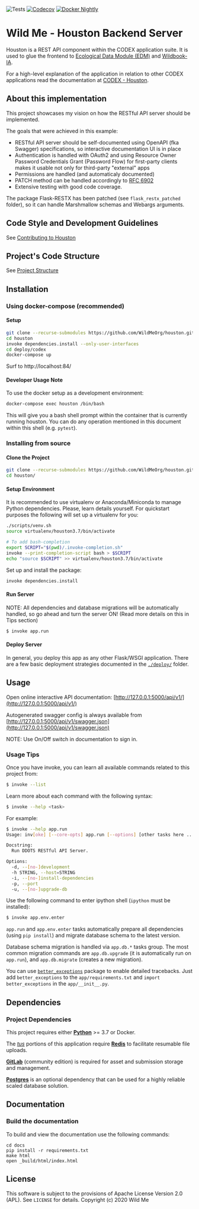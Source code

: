 ![Tests](https://github.com/WildMeOrg/houston/workflows/Testing/badge.svg?branch=develop)
[![Codecov](https://codecov.io/gh/WildMeOrg/houston/branch/develop/graph/badge.svg?token=M8MR14ED6V)](https://codecov.io/gh/WildMeOrg/houston)
[![Docker Nightly](https://img.shields.io/docker/image-size/wildme/houston/nightly)](https://hub.docker.com/r/wildme/houston)

# Wild Me - Houston Backend Server

Houston is a REST API component within the CODEX application suite. It is used to glue the frontend to [Ecological Data Module (EDM)](https://github.com/WildMeOrg/wildbook/tree/next-gen) and [Wildbook-IA](https://github.com/WildMeOrg/wildbook-ia).

For a high-level explanation of the application in relation to other CODEX applications read the documentation at [CODEX - Houston](https://docs.wildme.org/docs/developers/houston).


## About this implementation

This project showcases my vision on how the RESTful API server should be
implemented.

The goals that were achieved in this example:

* RESTful API server should be self-documented using OpenAPI (fka Swagger) specifications, so interactive documentation UI is in place
* Authentication is handled with OAuth2 and using Resource Owner Password Credentials Grant (Password Flow) for first-party clients makes it usable not only for third-party "external" apps
* Permissions are handled (and automaticaly documented)
* PATCH method can be handled accordingly to [RFC 6902](http://tools.ietf.org/html/rfc6902)
* Extensive testing with good code coverage.

The package Flask-RESTX has been patched (see `flask_restx_patched` folder), so it can handle Marshmallow schemas and Webargs arguments.

## Code Style and Development Guidelines

See [Contributing to Houston](CONTRIBUTING.md)

## Project's Code Structure

See [Project Structure](PROJECT_STRUCTURE.md)

## Installation

### Using docker-compose (recommended)

#### Setup

```bash
git clone --recurse-submodules https://github.com/WildMeOrg/houston.git
cd houston
invoke dependencies.install --only-user-interfaces
cd deploy/codex
docker-compose up
```

Surf to http://localhost:84/

#### Developer Usage Note

To use the docker setup as a development environment:

```bash
docker-compose exec houston /bin/bash
```

This will give you a bash shell prompt within the container that is currently running houston. You can do any operation mentioned in this document within this shell (e.g. `pytest`).

### Installing from source

#### Clone the Project

```bash
git clone --recurse-submodules https://github.com/WildMeOrg/houston.git
cd houston/
```

#### Setup Environment

It is recommended to use virtualenv or Anaconda/Miniconda to manage Python
dependencies. Please, learn details yourself.
For quickstart purposes the following will set up a virtualenv for you:

```bash
./scripts/venv.sh
source virtualenv/houston3.7/bin/activate

# To add bash-completion
export SCRIPT="$(pwd)/.invoke-completion.sh"
invoke --print-completion-script bash > $SCRIPT
echo "source $SCRIPT" >> virtualenv/houston3.7/bin/activate
```

Set up and install the package:

```bash
invoke dependencies.install
```

#### Run Server

NOTE: All dependencies and database migrations will be automatically handled,
so go ahead and turn the server ON! (Read more details on this in Tips section)

```bash
$ invoke app.run
```

#### Deploy Server

In general, you deploy this app as any other Flask/WSGI application. There are
a few basic deployment strategies documented in the [`./deploy/`](./deploy/)
folder.


## Usage

Open online interactive API documentation:
[http://127.0.0.1:5000/api/v1/](http://127.0.0.1:5000/api/v1/)

Autogenerated swagger config is always available from
[http://127.0.0.1:5000/api/v1/swagger.json](http://127.0.0.1:5000/api/v1/swagger.json)

NOTE: Use On/Off switch in documentation to sign in.

### Usage Tips

Once you have invoke, you can learn all available commands related to this
project from:

```bash
$ invoke --list
```

Learn more about each command with the following syntax:

```bash
$ invoke --help <task>
```

For example:

```bash
$ invoke --help app.run
Usage: inv[oke] [--core-opts] app.run [--options] [other tasks here ...]

Docstring:
  Run DDOTS RESTful API Server.

Options:
  -d, --[no-]development
  -h STRING, --host=STRING
  -i, --[no-]install-dependencies
  -p, --port
  -u, --[no-]upgrade-db
```

Use the following command to enter ipython shell (`ipython` must be installed):

```bash
$ invoke app.env.enter
```

`app.run` and `app.env.enter` tasks automatically prepare all dependencies
(using `pip install`) and migrate database schema to the latest version.

Database schema migration is handled via `app.db.*` tasks group. The most
common migration commands are `app.db.upgrade` (it is automatically run on
`app.run`), and `app.db.migrate` (creates a new migration).

You can use [`better_exceptions`](https://github.com/Qix-/better-exceptions)
package to enable detailed tracebacks. Just add `better_exceptions` to the
`app/requirements.txt` and `import better_exceptions` in the `app/__init__.py`.


## Dependencies

### Project Dependencies

This project requires either [**Python**](https://www.python.org/) >= 3.7 or Docker.

The [_tus_](https://tus.io) portions of this application require [**Redis**](https://redis.io/) to facilitate resumable file uploads.

[**GitLab**](https://about.gitlab.com/install/) (community edition) is required for asset and submission storage and management.

[**Postgres**](https://www.postgresql.org/) is an optional dependency that can be used for a highly reliable scaled database solution.


## Documentation

### Build the documentation

To build and view the documentation use the following commands:

```
cd docs
pip install -r requirements.txt
make html
open _build/html/index.html
```


## License

This software is subject to the provisions of Apache License Version 2.0 (APL). See `LICENSE` for details. Copyright (c) 2020 Wild Me
